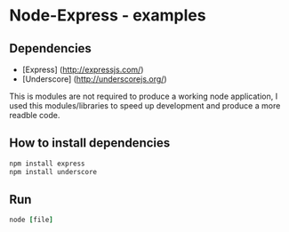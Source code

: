 # Node-Express - examples

## Dependencies

* [Express] (http://expressjs.com/)
* [Underscore] (http://underscorejs.org/)

This is modules are not required to produce a working node application, I used this modules/libraries to speed up development and produce a more readble code.

## How to install dependencies

```javascript
npm install express
npm install underscore
```
## Run

```ruby
node [file]
```


